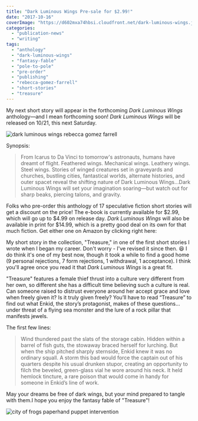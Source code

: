 ```yaml
---
title: "Dark Luminous Wings Pre-sale for $2.99!"
date: "2017-10-16"
coverImage: "https://d602mxa74hbsi.cloudfront.net/dark-luminous-wings.jpg"
categories:
  - "publication-news"
  - "writing"
tags:
  - "anthology"
  - "dark-luminous-wings"
  - "fantasy-fable"
  - "pole-to-pole"
  - "pre-order"
  - "publishing"
  - "rebecca-gomez-farrell"
  - "short-stories"
  - "treasure"
---
```


My next short story will appear in the forthcoming _Dark Luminous Wings_ anthology—and I mean forthcoming soon! _Dark Luminous Wings_ will be released on 10/21, this next Saturday.

![dark luminous wings rebecca gomez farrell](https://d602mxa74hbsi.cloudfront.net/dark-luminous-wings.jpg)

Synopsis:

> From Icarus to Da Vinci to tomorrow's astronauts, humans have dreamt of flight. Feathered wings. Mechanical wings. Leathery wings. Steel wings. Stories of winged creatures set in graveyards and churches, bustling cities, fantastical worlds, alternate histories, and outer spacet reveal the shifting nature of Dark Luminous Wings...Dark Luminous Wings will set your imagination soaring—but watch out for sharp beaks, piercing talons, and gravity.

Folks who pre-order this anthology of 17 speculative fiction short stories will get a discount on the price! The e-book is currently available for $2.99, which will go up to $4.99 on release day. _Dark Luminous Wings_ will also be available in print for $14.99, which is a pretty good deal on its own for that much fiction. Get either one on Amazon by clicking right here:

My short story in the collection, "Treasure," in one of the first short stories I wrote when I began my career. Don't worry - I've revised it since then. 😆 I do think it's one of my best now, though it took a while to find a good home (9 personal rejections, 7 form rejections, 1 withdrawal, 1 acceptance). I think you'll agree once you read it that _Dark Luminous Wings_ is a great fit.

"Treasure" features a female thief thrust into a culture very different from her own, so different she has a difficult time believing such a culture is real. Can someone raised to distrust everyone around her accept grace and love when freely given it? Is it truly given freely? You’ll have to read “Treasure” to find out what Enkid, the story’s protagonist, makes of these questions…under threat of a flying sea monster and the lure of a rock pillar that manifests jewels.

The first few lines:

> Wind thundered past the slats of the storage cabin. Hidden within a barrel of fish guts, the stowaway braced herself for lurching. But when the ship pitched sharply sternside, Enkid knew it was no ordinary squall. A storm this bad would force the captain out of his quarters despite his usual drunken stupor, creating an opportunity to filch the beveled, green-glass vial he wore around his neck. It held hemlock tincture, a rare poison that would come in handy for someone in Enkid’s line of work.

May your dreams be free of dark wings, but your mind prepared to tangle with them.I hope you enjoy the fantasy fable of "Treasure"!

![city of frogs paperhand puppet intervention](https://d2ypg8o05lff0b.cloudfront.net/wp-content/uploads/sites/3/2017/10/cityoffrogs29-500x333.jpg)
